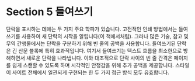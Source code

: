 # Section 5 들여쓰기

단락을 표시하는 데에는 두 가지 주요 학파가 있습니다. 고전적인 인쇄 방법에서는 들여쓰기를 사용하여 새 단락의 시작을 알립니다(이 책에서처럼). 그러나 많은 기술, 참고 및 무역 간행물에서는 단락을 구분하기 위해 빈 줄의 공백을 사용합니다. 들여쓰기된 단락은 긴 산문 블록에 특히 효과적입니다. 여기서 들여쓰기는 텍스트 흐름을 최소한으로 방해하면서 새로운 단락을 나타냅니다. 이와 대조적으로 단락 사이의 빈 줄 간격은 페이지를 쉽게 스캔할 수 있도록 하며 시각적인 안정감을 위해 추가 공백을 제공합니다. 스타일이 사이트 전체에서 일관되게 구현되는 한 두 가지 접근 방식 모두 유효합니다.
